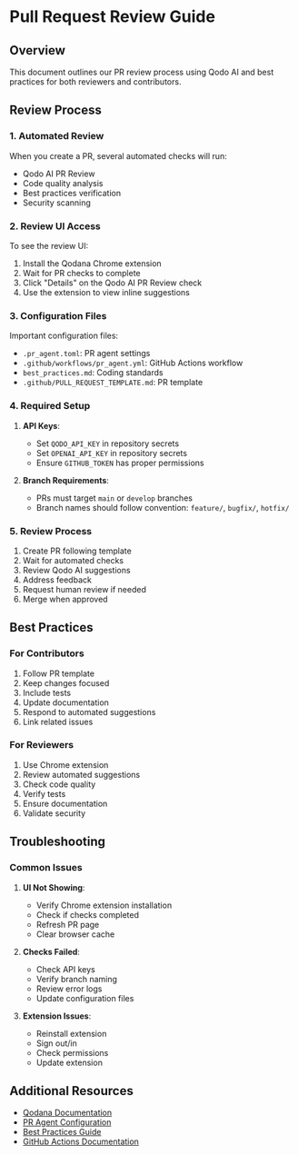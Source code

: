 # Pull Request Review Guide

## Overview
This document outlines our PR review process using Qodo AI and best practices for both reviewers and contributors.

## Review Process

### 1. Automated Review
When you create a PR, several automated checks will run:
- Qodo AI PR Review
- Code quality analysis
- Best practices verification
- Security scanning

### 2. Review UI Access
To see the review UI:
1. Install the Qodana Chrome extension
2. Wait for PR checks to complete
3. Click "Details" on the Qodo AI PR Review check
4. Use the extension to view inline suggestions

### 3. Configuration Files
Important configuration files:
- `.pr_agent.toml`: PR agent settings
- `.github/workflows/pr_agent.yml`: GitHub Actions workflow
- `best_practices.md`: Coding standards
- `.github/PULL_REQUEST_TEMPLATE.md`: PR template

### 4. Required Setup
1. **API Keys**:
   - Set `QODO_API_KEY` in repository secrets
   - Set `OPENAI_API_KEY` in repository secrets
   - Ensure `GITHUB_TOKEN` has proper permissions

2. **Branch Requirements**:
   - PRs must target `main` or `develop` branches
   - Branch names should follow convention: `feature/`, `bugfix/`, `hotfix/`

### 5. Review Process
1. Create PR following template
2. Wait for automated checks
3. Review Qodo AI suggestions
4. Address feedback
5. Request human review if needed
6. Merge when approved

## Best Practices

### For Contributors
1. Follow PR template
2. Keep changes focused
3. Include tests
4. Update documentation
5. Respond to automated suggestions
6. Link related issues

### For Reviewers
1. Use Chrome extension
2. Review automated suggestions
3. Check code quality
4. Verify tests
5. Ensure documentation
6. Validate security

## Troubleshooting

### Common Issues
1. **UI Not Showing**:
   - Verify Chrome extension installation
   - Check if checks completed
   - Refresh PR page
   - Clear browser cache

2. **Checks Failed**:
   - Check API keys
   - Verify branch naming
   - Review error logs
   - Update configuration files

3. **Extension Issues**:
   - Reinstall extension
   - Sign out/in
   - Check permissions
   - Update extension

## Additional Resources
- [Qodana Documentation](https://www.jetbrains.com/help/qodana/getting-started.html)
- [PR Agent Configuration](https://github.com/qodo-ai/pr-agent)
- [Best Practices Guide](./best_practices.md)
- [GitHub Actions Documentation](https://docs.github.com/en/actions)